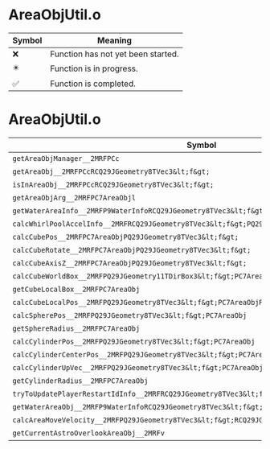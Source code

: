 # AreaObjUtil.o
| Symbol | Meaning 
| ------------- | ------------- 
| :x: | Function has not yet been started. 
| :eight_pointed_black_star: | Function is in progress. 
| :white_check_mark: | Function is completed. 


# AreaObjUtil.o
| Symbol | Decompiled? |
| ------------- | ------------- |
| `getAreaObjManager__2MRFPCc` | :x: |
| `getAreaObj__2MRFPCcRCQ29JGeometry8TVec3&lt;f&gt;` | :x: |
| `isInAreaObj__2MRFPCcRCQ29JGeometry8TVec3&lt;f&gt;` | :white_check_mark: |
| `getAreaObjArg__2MRFPC7AreaObjl` | :white_check_mark: |
| `getWaterAreaInfo__2MRFP9WaterInfoRCQ29JGeometry8TVec3&lt;f&gt;RCQ29JGeometry8TVec3&lt;f&gt;b` | :x: |
| `calcWhirlPoolAccelInfo__2MRFRCQ29JGeometry8TVec3&lt;f&gt;PQ29JGeometry8TVec3&lt;f&gt;` | :x: |
| `calcCubePos__2MRFPC7AreaObjPQ29JGeometry8TVec3&lt;f&gt;` | :x: |
| `calcCubeRotate__2MRFPC7AreaObjPQ29JGeometry8TVec3&lt;f&gt;` | :x: |
| `calcCubeAxisZ__2MRFPC7AreaObjPQ29JGeometry8TVec3&lt;f&gt;` | :x: |
| `calcCubeWorldBox__2MRFPQ29JGeometry11TDirBox3&lt;f&gt;PC7AreaObj` | :x: |
| `getCubeLocalBox__2MRFPC7AreaObj` | :x: |
| `calcCubeLocalPos__2MRFPQ29JGeometry8TVec3&lt;f&gt;PC7AreaObjRCQ29JGeometry8TVec3&lt;f&gt;` | :x: |
| `calcSpherePos__2MRFPQ29JGeometry8TVec3&lt;f&gt;PC7AreaObj` | :x: |
| `getSphereRadius__2MRFPC7AreaObj` | :x: |
| `calcCylinderPos__2MRFPQ29JGeometry8TVec3&lt;f&gt;PC7AreaObj` | :x: |
| `calcCylinderCenterPos__2MRFPQ29JGeometry8TVec3&lt;f&gt;PC7AreaObj` | :x: |
| `calcCylinderUpVec__2MRFPQ29JGeometry8TVec3&lt;f&gt;PC7AreaObj` | :x: |
| `getCylinderRadius__2MRFPC7AreaObj` | :x: |
| `tryToUpdatePlayerRestartIdInfo__2MRFRCQ29JGeometry8TVec3&lt;f&gt;` | :x: |
| `getWaterAreaObj__2MRFP9WaterInfoRCQ29JGeometry8TVec3&lt;f&gt;` | :x: |
| `calcAreaMoveVelocity__2MRFPQ29JGeometry8TVec3&lt;f&gt;RCQ29JGeometry8TVec3&lt;f&gt;` | :x: |
| `getCurrentAstroOverlookAreaObj__2MRFv` | :white_check_mark: |
